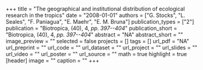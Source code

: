 +++
title = "The geographical and institutional distribution of ecological research in the tropics"
date = "2008-01-01"
authors = ["G. Stocks", "L. Seales", "F. Paniagua", "E. Maehr", "E. M. Bruna"]
publication_types = ["2"]
publication = "Biotropica, (40), 4, _pp. 397--404_"
publication_short = "Biotropica, (40), 4, _pp. 397--404_"
abstract = "NA"
abstract_short = ""
image_preview = ""
selected = false
projects = []
tags = []
url_pdf = "NA"
url_preprint = ""
url_code = ""
url_dataset = ""
url_project = ""
url_slides = ""
url_video = ""
url_poster = ""
url_source = ""
math = true
highlight = true
[header]
image = ""
caption = ""
+++
